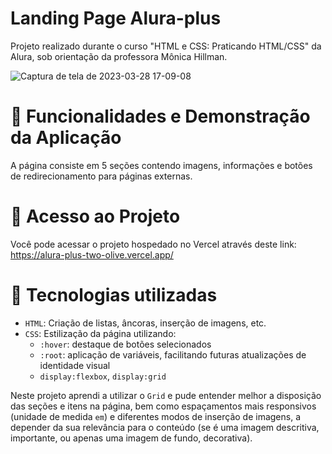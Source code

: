 # Landing Page Alura-plus
Projeto realizado durante o curso "HTML e CSS: Praticando HTML/CSS" da Alura, sob orientação da professora Mônica Hillman.

![Captura de tela de 2023-03-28 17-09-08](https://user-images.githubusercontent.com/126200406/228355164-e70ee503-d738-4524-8150-bc0ccf7f8af7.png)

# :round_pushpin: Funcionalidades e Demonstração da Aplicação
A página consiste em 5 seções contendo imagens, informações e botões de redirecionamento para páginas externas.

# :round_pushpin: Acesso ao Projeto
Você pode acessar o projeto hospedado no Vercel através deste link: https://alura-plus-two-olive.vercel.app/

# :round_pushpin: Tecnologias utilizadas
- `HTML`: Criação de listas, âncoras, inserção de imagens, etc.
- `CSS`: Estilização da página utilizando:
  - `:hover`: destaque de botões selecionados
  - `:root`: aplicação de variáveis, facilitando futuras atualizações de identidade visual
  - `display:flexbox`, `display:grid`
  
Neste projeto aprendi a utilizar o `Grid` e pude entender melhor a disposição das seções e itens na página, bem como espaçamentos mais responsivos (unidade de medida `em`) e diferentes modos de inserção de imagens, a depender da sua relevância para o conteúdo (se é uma imagem descritiva, importante, ou apenas uma imagem de fundo, decorativa).
